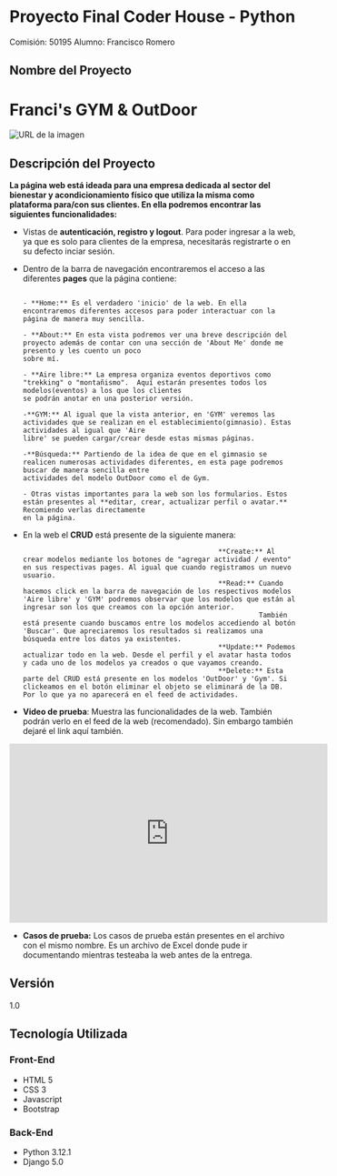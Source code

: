 # Proyecto Final Coder House - Python

Comisión: 50195
Alumno: Francisco Romero

## Nombre del Proyecto
# **Franci's GYM & OutDoor**

![URL de la imagen](https://i.imgur.com/zhwhbLs.png)




## Descripción del Proyecto

**La página web está ideada para una empresa dedicada al sector del bienestar y acondicionamiento físico que utiliza la misma como plataforma para/con sus clientes. En ella podremos encontrar las siguientes funcionalidades:**

  - Vistas de **autenticación, registro y logout**. Para poder ingresar a la web, ya que es solo para clientes de la empresa, necesitarás registrarte o en su defecto inciar sesión.
  - Dentro de la barra de navegación encontraremos el acceso a las diferentes **pages** que la página contiene:

                                                                              - **Home:** Es el verdadero 'inicio' de la web. En ella encontraremos diferentes accesos para poder interactuar con la página de manera muy sencilla.
                                                                              - **About:** En esta vista podremos ver una breve descripción del proyecto además de contar con una sección de 'About Me' donde me presento y les cuento un poco                                                                                                                             sobre mí.
                                                                              - **Aire libre:** La empresa organiza eventos deportivos como "trekking" o "montañismo".  Aquí estarán presentes todos los modelos(eventos) a los que los clientes                                                                                                                               se podrán anotar en una posterior versión.
                                                                              -**GYM:** Al igual que la vista anterior, en 'GYM' veremos las actividades que se realizan en el establecimiento(gimnasio). Estas actividades al igual que 'Aire                                                                                                                         libre' se pueden cargar/crear desde estas mismas páginas.
                                                                              -**Búsqueda:** Partiendo de la idea de que en el gimnasio se realicen numerosas actividades diferentes, en esta page podremos buscar de manera sencilla entre                                                                                                                                   actividades del modelo OutDoor como el de Gym.
                                                                              - Otras vistas importantes para la web son los formularios. Estos están presentes al **editar, crear, actualizar perfil o avatar.** Recomiendo verlas directamente                                                                                                                en la página.
                                                                                                         

- En la web el **CRUD** está presente de la siguiente manera:
  
                                                      **Create:** Al crear modelos mediante los botones de "agregar actividad / evento" en sus respectivas pages. Al igual que cuando registramos un nuevo usuario.
                                                      **Read:** Cuando hacemos click en la barra de navegación de los respectivos modelos 'Aire libre' y 'GYM' podremos observar que los modelos que están al ingresar son los que creamos con la opción anterior.
                                                                También está presente cuando buscamos entre los modelos accediendo al botón 'Buscar'. Que apreciaremos los resultados si realizamos una búsqueda entre los datos ya existentes.
                                                      **Update:** Podemos actualizar todo en la web. Desde el perfil y el avatar hasta todos y cada uno de los modelos ya creados o que vayamos creando.
                                                      **Delete:** Esta parte del CRUD está presente en los modelos 'OutDoor' y 'Gym'. Si clickeamos en el botón eliminar el objeto se eliminará de la DB. Por lo que ya no aparecerá en el feed de actividades.



- **Video de prueba**: Muestra las funcionalidades de la web. También podrán verlo en el feed de la web (recomendado). Sin embargo también dejaré el link aquí también.

<iframe width="560" height="315" src="https://www.youtube.com/watch?v=J4oz7WJWYMw" frameborder="0" allowfullscreen></iframe>


  
- **Casos de prueba:** Los casos de prueba están presentes en el archivo con el mismo nombre. Es un archivo de Excel donde pude ir documentando mientras testeaba la web antes de la entrega.



## Versión
1.0                                                                     
                                          
## Tecnología Utilizada
### Front-End
- HTML 5
- CSS 3
- Javascript 
- Bootstrap 
### Back-End
- Python 3.12.1
- Django 5.0

